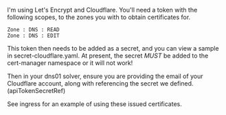 I'm using Let's Encrypt and Cloudflare. You'll need a token with the following scopes, to the zones you with to obtain certificates for. 

```
Zone : DNS : READ
Zone : DNS : EDIT
```

This token then needs to be added as a secret, and you can view a sample in secret-cloudflare.yaml. At present, the secret _MUST_ be added to the cert-manager namespace or it will not work!

Then in your dns01 solver, ensure you are providing the email of your Cloudflare account, along with referencing the secret we defined. (apiTokenSecretRef)

See ingress for an example of using these issued certificates.
